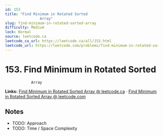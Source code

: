 ```yaml
--- 
id: 153
title: "Find Minimum in Rotated Sorted
                Array"
slug: find-minimum-in-rotated-sorted-array
difficulty: Medium
lock: Normal
source: leetcode.ca
leetcode_ca_url: https://leetcode.ca/all/153.html
leetcode_url: https://leetcode.com/problems/find-minimum-in-rotated-sorted-array/
---
```


# 153. Find Minimum in Rotated Sorted
                Array

**Links:** [Find Minimum in Rotated Sorted
                Array @ leetcode.ca](https://leetcode.ca/all/153.html) · [Find Minimum in Rotated Sorted
                Array @ leetcode.com](https://leetcode.com/problems/find-minimum-in-rotated-sorted-array/)

## Notes
- TODO: Approach
- TODO: Time / Space Complexity
